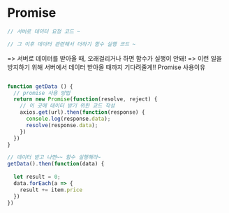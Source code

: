 # Promise


```js
// 서버로 데이터 요청 코드 ~ 

// 그 이후 데이터 관련해서 더하기 함수 실행 코드 ~
```

=> 서버로 데이터를 받아올 때, 오래걸리거나 하면 함수가 실행이 안돼!
=> 이런 일을 방지하기 위해 서버에서 데이터 받아올 때까지 기다려줄게!! Promise 사용이유



```js

function getData () {
  // promise 사용 방법
  return new Promise(function(resolve, reject) {
    // 이 곳에 데이터 받기 위한 코드 작성
    axios.get(url).then(function(response) {
      console.log(response.data);
      resolve(response.data);
    })
  })
}

// 데이터 받고 나면~~ 함수 실행해라~
getData().then(function(data) {
  
  let result = 0;
  data.forEach(a => {
    result += item.price
  })
})

```

